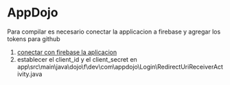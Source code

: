 # AppDojo

Para compilar es necesario conectar la applicacion a firebase y agregar los tokens para github

1. [conectar con firebase la aplicacion](https://firebase.google.com/docs/auth/android/github-auth)
2. establecer el client_id y el client_secret en app\src\main\java\dojo\f\dev\com\appdojo\Login\RedirectUriReceiverActivity.java